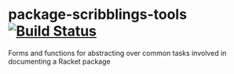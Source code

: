 # package-scribblings-tools [![Build Status](https://travis-ci.org/jackfirth/package-scribblings-tools.svg)](https://travis-ci.org/jackfirth/package-scribblings-tools)

Forms and functions for abstracting over common tasks involved in documenting a Racket package
